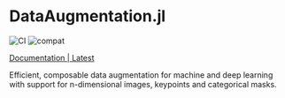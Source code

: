# DataAugmentation.jl

![CI](https://github.com/FluxML/DataAugmentation.jl/actions/workflows/CI/badge.svg)
![compat](https://github.com/FluxML/DataAugmentation.jl/actions/workflows/CompatHelper/badge.svg)


[Documentation | Latest]([https://fluxml.github.io/DataAugmentation.jl/dev/documents/README.md](https://fluxml.ai/DataAugmentation.jl/dev/))

Efficient, composable data augmentation for machine and deep learning with support for n-dimensional images, keypoints and categorical masks.
